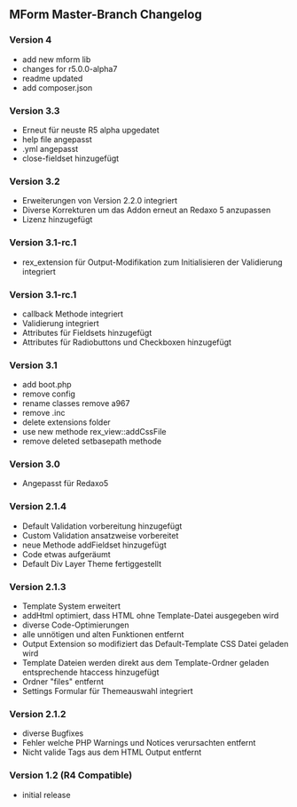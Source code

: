 ## MForm Master-Branch Changelog

### Version 4

* add new mform lib
* changes for r5.0.0-alpha7
* readme updated
* add composer.json

### Version 3.3

* Erneut für neuste R5 alpha upgedatet
* help file angepasst
* .yml angepasst
* close-fieldset hinzugefügt

### Version 3.2

* Erweiterungen von Version 2.2.0 integriert
* Diverse Korrekturen um das Addon erneut an Redaxo 5 anzupassen
* Lizenz hinzugefügt

### Version 3.1-rc.1

* rex_extension für Output-Modifikation zum Initialisieren der Validierung integriert

### Version 3.1-rc.1

* callback Methode integriert
* Validierung integriert
* Attributes für Fieldsets hinzugefügt
* Attributes für Radiobuttons und Checkboxen hinzugefügt

### Version 3.1

* add boot.php
* remove config
* rename classes remove a967
* remove .inc
* delete extensions folder
* use new methode rex_view::addCssFile
* remove deleted setbasepath methode

### Version 3.0

* Angepasst für Redaxo5

### Version 2.1.4

* Default Validation vorbereitung hinzugefügt
* Custom Validation ansatzweise vorbereitet
* neue Methode addFieldset hinzugefügt
* Code etwas aufgeräumt
* Default Div Layer Theme fertiggestellt

### Version 2.1.3

* Template System erweitert
* addHtml optimiert, dass HTML ohne Template-Datei ausgegeben wird
* diverse Code-Optimierungen
* alle unnötigen und alten Funktionen entfernt
* Output Extension so modifiziert das Default-Template CSS Datei geladen wird
* Template Dateien werden direkt aus dem Template-Ordner geladen entsprechende htaccess hinzugefügt
* Ordner "files" entfernt
* Settings Formular für Themeauswahl integriert

### Version 2.1.2

* diverse Bugfixes
* Fehler welche PHP Warnings und Notices verursachten entfernt
* Nicht valide Tags aus dem HTML Output entfernt

### Version 1.2 (R4 Compatible)

* initial release
